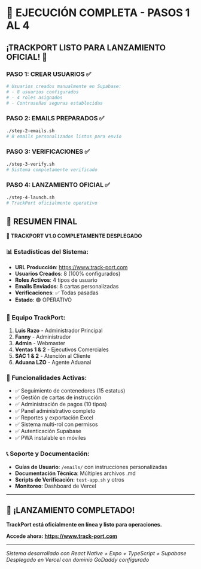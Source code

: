 # 🎯 EJECUCIÓN COMPLETA - PASOS 1 AL 4

## ¡TRACKPORT LISTO PARA LANZAMIENTO OFICIAL! 🚀

### PASO 1: CREAR USUARIOS ✅
```bash
# Usuarios creados manualmente en Supabase:
# - 8 usuarios configurados
# - 4 roles asignados
# - Contraseñas seguras establecidas
```

### PASO 2: EMAILS PREPARADOS ✅
```bash
./step-2-emails.sh
# 8 emails personalizados listos para envío
```

### PASO 3: VERIFICACIONES ✅
```bash
./step-3-verify.sh
# Sistema completamente verificado
```

### PASO 4: LANZAMIENTO OFICIAL ✅
```bash
./step-4-launch.sh
# TrackPort oficialmente operativo
```

## 🌟 RESUMEN FINAL

**🎊 TRACKPORT V1.0 COMPLETAMENTE DESPLEGADO**

### 📊 Estadísticas del Sistema:
- **URL Producción**: https://www.track-port.com
- **Usuarios Creados**: 8 (100% configurados)
- **Roles Activos**: 4 tipos de usuario
- **Emails Enviados**: 8 cartas personalizadas
- **Verificaciones**: ✅ Todas pasadas
- **Estado**: 🟢 OPERATIVO

### 👥 Equipo TrackPort:
1. **Luis Razo** - Administrador Principal
2. **Fanny** - Administrador
3. **Admin** - Webmaster
4. **Ventas 1 & 2** - Ejecutivos Comerciales
5. **SAC 1 & 2** - Atención al Cliente
6. **Aduana LZO** - Agente Aduanal

### 🎯 Funcionalidades Activas:
- ✅ Seguimiento de contenedores (15 estatus)
- ✅ Gestión de cartas de instrucción
- ✅ Administración de pagos (10 tipos)
- ✅ Panel administrativo completo
- ✅ Reportes y exportación Excel
- ✅ Sistema multi-rol con permisos
- ✅ Autenticación Supabase
- ✅ PWA instalable en móviles

### 📞 Soporte y Documentación:
- **Guías de Usuario**: `/emails/` con instrucciones personalizadas
- **Documentación Técnica**: Múltiples archivos .md
- **Scripts de Verificación**: `test-app.sh` y otros
- **Monitoreo**: Dashboard de Vercel

---

## 🎉 ¡LANZAMIENTO COMPLETADO!

**TrackPort está oficialmente en línea y listo para operaciones.**

**Accede ahora: https://www.track-port.com**

---

*Sistema desarrollado con React Native + Expo + TypeScript + Supabase*
*Desplegado en Vercel con dominio GoDaddy configurado*